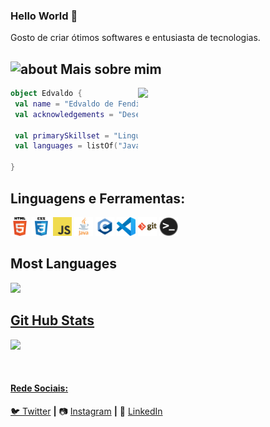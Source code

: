  
  ### Hello World 👋

Gosto de criar ótimos softwares e entusiasta de tecnologias.

## <img width="45" alt="about" src="https://raw.github.com/elizarov/elizarov/master/about.png"> Mais sobre mim

<img align="right" width="300" src="https://i2.wp.com/allhtaccess.info/wp-content/uploads/2018/03/programming.gif?fit=1281%2C716&ssl=1" />

```kotlin
object Edvaldo {
 val name = "Edvaldo de Fendi"
 val acknowledgements = "Desenvolvedor"
 
 val primarySkillset = "Linguagens"
 val languages = listOf("Java", "JavaScript", "HTML", "CSS", "SQL") 

}
```

## **Linguagens e Ferramentas:**  


<code><img height="30" src="https://raw.githubusercontent.com/github/explore/80688e429a7d4ef2fca1e82350fe8e3517d3494d/topics/html/html.png"></code>
<code><img height="30" src="https://raw.githubusercontent.com/github/explore/80688e429a7d4ef2fca1e82350fe8e3517d3494d/topics/css/css.png"></code>
<code><img height="30" src="https://raw.githubusercontent.com/github/explore/80688e429a7d4ef2fca1e82350fe8e3517d3494d/topics/javascript/javascript.png"></code>
<code><img height="30" src="https://raw.githubusercontent.com/github/explore/80688e429a7d4ef2fca1e82350fe8e3517d3494d/topics/java/java.png"></code>
<code><img height="30" src="https://raw.githubusercontent.com/github/explore/80688e429a7d4ef2fca1e82350fe8e3517d3494d/topics/c/c.png"></code>
<code><img height="30" src="https://raw.githubusercontent.com/github/explore/80688e429a7d4ef2fca1e82350fe8e3517d3494d/topics/visual-studio-code/visual-studio-code.png"></code>
<code><img height="30" src="https://raw.githubusercontent.com/github/explore/80688e429a7d4ef2fca1e82350fe8e3517d3494d/topics/git/git.png"></code>
<code><img height="30" src="https://raw.githubusercontent.com/github/explore/80688e429a7d4ef2fca1e82350fe8e3517d3494d/topics/terminal/terminal.png"></code>



<h2 align="left"> Most Languages </h2>
<div align="left">
  <a href="https://github.com/Edv-Fendi">
  <img src="https://github-readme-stats.vercel.app/api/top-langs/?username=Edv-Fendi&langs_count=7&theme=dark"/>  
</div>

<h2 align="left"> Git Hub Stats </h2>
<div align="left">
  <a href="https://github.com/Edv-Fendi">
  <img height="160em" src="https://github-readme-stats.vercel.app/api?username=Edv-Fendi&show_icons=true&theme=dark&include_all_commits=true&count_private=true"/>
</div>

[Twitter]: https://twitter.com/Edv113
[Instagram]: https://www.instagram.com/edvaldo_fendi
[LinkedIn]: https://www.linkedin.com/in/edvaldo-de-fendi-a45475234/
<br>

#### Rede Sociais:


🐦 [Twitter][Twitter] **|** 
📷 [Instagram][Instagram] **|** 
👔 [LinkedIn][LinkedIn]

